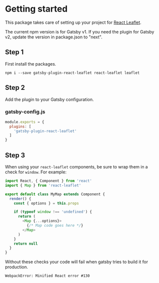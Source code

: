 # Getting started

This package takes care of setting up your project for [React Leaflet](https://react-leaflet.js.org/).

The current npm version is for Gatsby v1. If you need the plugin for Gatsby v2, update the version in package.json to "next".


## Step 1

First install the packages.
```
npm i --save gatsby-plugin-react-leaflet react-leaflet leaflet
```

## Step 2

Add the plugin to your Gatsby configuration.

### gatsby-config.js
```javascript
module.exports = {
  plugins: [
    'gatsby-plugin-react-leaflet'
  ]
}
```

## Step 3

When using your `react-leaflet` components, be sure to wrap them in a check for `window`. For example:

```javascript
import React, { Component } from 'react'
import { Map } from 'react-leaflet'

export default class MyMap extends Component {
  render() {
    const { options } = this.props

    if (typeof window !== 'undefined') {
      return (
        <Map {...options}>
          {/* Map code goes here */}
        </Map>
      )
    }
    return null
  }
}
```

Without these checks your code will fail when gatsby tries to build it for production.

`WebpackError: Minified React error #130`

